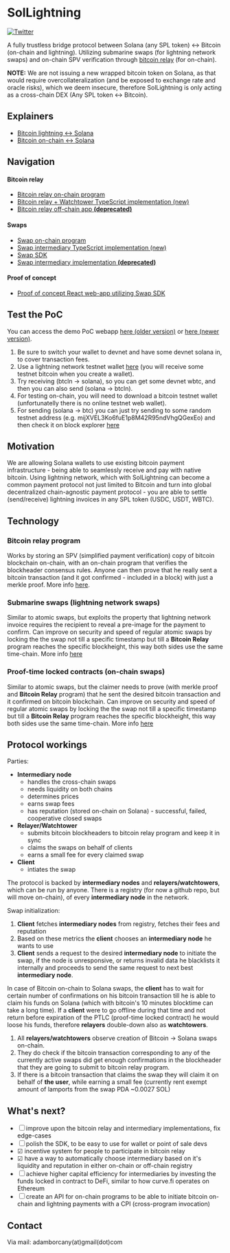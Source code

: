 # SolLightning
[![Twitter](https://img.shields.io/twitter/url/https/twitter.com/SolLightning.svg?style=social&label=Follow%20%40SolLightning)](https://twitter.com/SolLightning)

A fully trustless bridge protocol between Solana (any SPL token) <-> Bitcoin (on-chain and lightning). Utilizing submarine swaps (for lightning network swaps) and on-chain SPV verification through [bitcoin relay](https://github.com/adambor/BTCRelay-Sol) (for on-chain).

**NOTE:** We are not issuing a new wrapped bitcoin token on Solana, as that would require overcollateralization (and be exposed to exchange rate and oracle risks), which we deem insecure, therefore SolLightning is only acting as a cross-chain DEX (Any SPL token <-> Bitcoin).

## Explainers
- [Bitcoin lightning <-> Solana](https://github.com/adambor/SolLightning-readme/blob/main/sol-submarine-swaps.md)
- [Bitcoin on-chain <-> Solana](https://github.com/adambor/SolLightning-readme/blob/main/sol-onchain-swaps.md)

## Navigation
#### Bitcoin relay
- [Bitcoin relay on-chain program](https://github.com/adambor/BTCRelay-Sol)
- [Bitcoin relay + Watchtower TypeScript implementation (new)](https://github.com/adambor/BtcRelay-Sol-TS)
- [Bitcoin relay off-chain app **(deprecated)**](https://github.com/adambor/BTCRelay-Sol-Offchain)

#### Swaps
- [Swap on-chain program](https://github.com/adambor/SolLightning-program)
- [Swap intermediary TypeScript implementation (new)](https://github.com/adambor/SolLightning-Intermediary-TS)
- [Swap SDK](https://github.com/adambor/SolLightning-sdk)
- [Swap intermediary implementation **(deprecated)**](https://github.com/adambor/SolLightning-Intermediary)

#### Proof of concept
- [Proof of concept React web-app utilizing Swap SDK](https://github.com/adambor/SolLightning-PoC)

## Test the PoC
You can access the demo PoC webapp [here (older version)](https://sollightning.z6.web.core.windows.net/) or [here (newer version)](https://sollightningv2.z6.web.core.windows.net/).
1. Be sure to switch your wallet to devnet and have some devnet solana in, to cover transaction fees.
2. Use a lightning network testnet wallet [here](https://htlc.me/) (you will receive some testnet bitcoin when you create a wallet).
3. Try receiving (btcln -> solana), so you can get some devnet wbtc, and then you can also send (solana -> btcln).
4. For testing on-chain, you will need to download a bitcoin testnet wallet (unfortunatelly there is no online testnet web wallet).
5. For sending (solana -> btc) you can just try sending to some random testnet address (e.g. mijXVEL3Ko6fuE1p8M42R95ndVhgQGexEo) and then check it on block explorer [here](https://mempool.space/testnet/address/mijXVEL3Ko6fuE1p8M42R95ndVhgQGexEo)

## Motivation
We are allowing Solana wallets to use existing bitcoin payment infrastructure - being able to seamlessly receive and pay with native bitcoin. Using lightning network, which with SolLightning can become a common payment protocol not just limited to Bitcoin and turn into global decentralized chain-agnostic payment protocol - you are able to settle (send/receive) lightning invoices in any SPL token (USDC, USDT, WBTC).

## Technology
### Bitcoin relay program
Works by storing an SPV (simplified payment verification) copy of bitcoin blockchain on-chain, with an on-chain program that verifies the blockheader consensus rules. Anyone can then prove that he really sent a bitcoin transaction (and it got confirmed - included in a block) with just a merkle proof.
More info [here](https://github.com/adambor/BTCRelay-Sol).

### Submarine swaps (lightning network swaps)
Similar to atomic swaps, but exploits the property that lightning network invoice requires the recipient to reveal a pre-image for the payment to confirm. Can improve on security and speed of regular atomic swaps by locking the the swap not till a specific timestamp but till a **Bitcoin Relay** program reaches the specific blockheight, this way both sides use the same time-chain.
More info [here](https://github.com/adambor/SolLightning-readme/blob/main/sol-submarine-swaps.md)

### Proof-time locked contracts (on-chain swaps)
Similar to atomic swaps, but the claimer needs to prove (with merkle proof and **Bitcoin Relay** program) that he sent the desired bitcoin transaction and it confirmed on bitcoin blockchain. Can improve on security and speed of regular atomic swaps by locking the the swap not till a specific timestamp but till a **Bitcoin Relay** program reaches the specific blockheight, this way both sides use the same time-chain.
More info [here](https://github.com/adambor/SolLightning-readme/blob/main/sol-onchain-swaps.md)

## Protocol workings
Parties:
- __Intermediary node__
    - handles the cross-chain swaps
    - needs liquidity on both chains
    - determines prices
    - earns swap fees
    - has reputation (stored on-chain on Solana) - successful, failed, cooperative closed swaps
- __Relayer/Watchtower__
    - submits bitcoin blockheaders to bitcoin relay program and keep it in sync
    - claims the swaps on behalf of clients
    - earns a small fee for every claimed swap
- __Client__
    - intiates the swap

The protocol is backed by __intermediary nodes__ and __relayers/watchtowers__, which can be run by anyone. There is a registry (for now a github repo, but will move on-chain), of every __intermediary node__ in the network.

Swap initialization:
1. __Client__ fetches __intermediary nodes__ from registry, fetches their fees and reputation
2. Based on these metrics the __client__ chooses an __intermediary node__ he wants to use
3. __Client__ sends a request to the desired __intermediary node__ to initiate the swap, if the node is unresponsive, or returns invalid data he blacklists it internally and proceeds to send the same request to next best __intermediary node__.

In case of Bitcoin on-chain to Solana swaps, the __client__ has to wait for certain number of confirmations on his bitcoin transaction till he is able to claim his funds on Solana (which with bitcoin's 10 minutes blocktime can take a long time). If a __client__ were to go offline during that time and not return before expiration of the PTLC (proof-time locked contract) he would loose his funds, therefore __relayers__ double-down also as __watchtowers__.
1. All __relayers/watchtowers__ observe creation of Bitcoin -> Solana swaps on-chain.
2. They do check if the bitcoin transaction corresponding to any of the currently active swaps did get enough confirmations in the blockheader that they are going to submit to bitcoin relay program.
3. If there is a bitcoin transaction that claims the swap they will claim it on behalf of __the user__, while earning a small fee (currently rent exempt amount of lamports from the swap PDA \~0.0027 SOL)

## What's next?
- &#9744; improve upon the bitcoin relay and intermediary implementations, fix edge-cases
- &#9744; polish the SDK, to be easy to use for wallet or point of sale devs
- &#9745; incentive system for people to participate in bitcoin relay
- &#9745; have a way to automatically choose intermediary based on it's liquidity and reputation in either on-chain or off-chain registry
- &#9744; achieve higher capital efficiency for intermediaries by investing the funds locked in contract to DeFi, similar to how curve.fi operates on Ethereum
- &#9744; create an API for on-chain programs to be able to initiate bitcoin on-chain and lightning payments with a CPI (cross-program invocation)

## Contact
Via mail: adamborcany(at)gmail(dot)com
